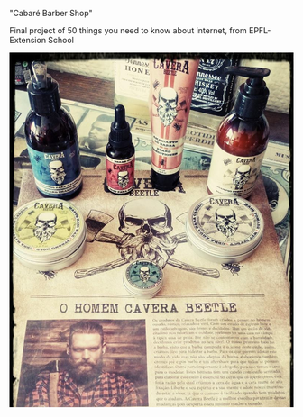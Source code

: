 "Cabaré Barber Shop" 

Final project of 50 things you need to know about internet, from EPFL-Extension School

![image of barber shop products](https://github.com/Teixeira66/cabaret-shop/blob/master/images1/34962503_1707300275973042_5419752534275260416_n.jpg)

